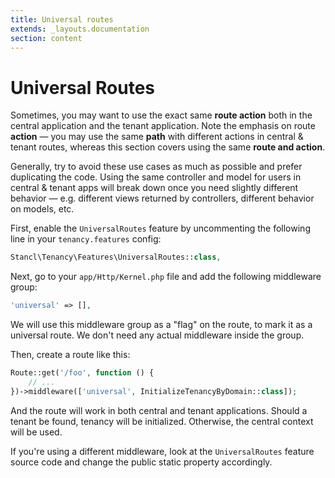 ```yaml
---
title: Universal routes
extends: _layouts.documentation
section: content
---
```


# Universal Routes

Sometimes, you may want to use the exact same **route action** both in the central application and the tenant application. Note the emphasis on route **action** — you may use the same **path** with different actions in central & tenant routes, whereas this section covers using the same **route and action**.

Generally, try to avoid these use cases as much as possible and prefer duplicating the code. Using the same controller and model for users in central & tenant apps will break down once you need slightly different behavior — e.g. different views returned by controllers, different behavior on models, etc.

First, enable the `UniversalRoutes` feature by uncommenting the following line in your `tenancy.features` config:

```php
Stancl\Tenancy\Features\UniversalRoutes::class,
```

Next, go to your `app/Http/Kernel.php` file and add the following middleware group:

```php
'universal' => [],
```

We will use this middleware group as a "flag" on the route, to mark it as a universal route. We don't need any actual middleware inside the group.

Then, create a route like this:

```php
Route::get('/foo', function () {
    // ...
})->middleware(['universal', InitializeTenancyByDomain::class]);
```

And the route will work in both central and tenant applications. Should a tenant be found, tenancy will be initialized. Otherwise, the central context will be used.

If you're using a different middleware, look at the `UniversalRoutes` feature source code and change the public static property accordingly.